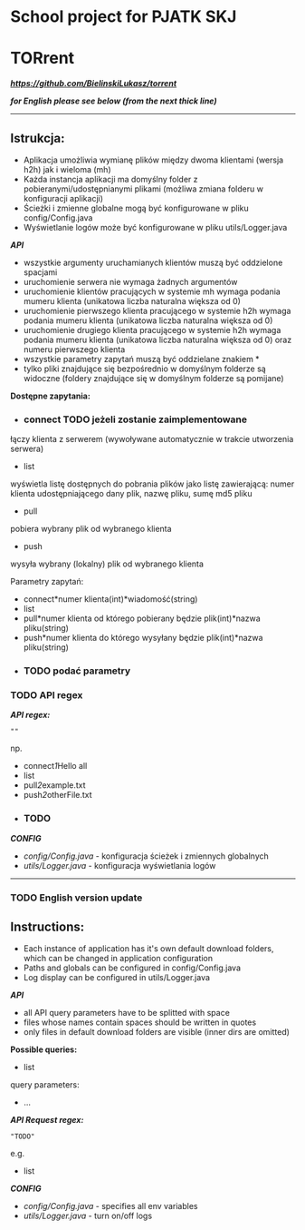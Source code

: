 # School project for PJATK SKJ 
# TORrent
***https://github.com/BielinskiLukasz/torrent***

***for English please see below (from the next thick line)***
****

Istrukcja:
-
- Aplikacja umożliwia wymianę plików między dwoma klientami (wersja h2h) jak i wieloma (mh)
- Każda instancja aplikacji ma domyślny folder z pobieranymi/udostępnianymi plikami (możliwa zmiana folderu w konfiguracji aplikacji)
- Ścieżki i zmienne globalne mogą być konfigurowane w pliku config/Config.java
- Wyświetlanie logów może być konfigurowane w pliku utils/Logger.java

***API***
- wszystkie argumenty uruchamianych klientów muszą być oddzielone spacjami
- uruchomienie serwera nie wymaga żadnych argumentów
- uruchomienie klientów pracujących w systemie mh wymaga podania mumeru klienta (unikatowa liczba naturalna większa od 0)
- uruchomienie pierwszego klienta pracującego w systemie h2h wymaga podania mumeru klienta (unikatowa liczba naturalna większa od 0)
- uruchomienie drugiego klienta pracującego w systemie h2h wymaga podania mumeru klienta (unikatowa liczba naturalna większa od 0) oraz numeru pierwszego klienta
- wszystkie parametry zapytań muszą być oddzielane znakiem *
- tylko pliki znajdujące się bezpośrednio w domyślnym folderze są widoczne (foldery znajdujące się w domyślnym folderze są pomijane)

**Dostępne zapytania:**

- ### connect TODO jeżeli zostanie zaimplementowane

łączy klienta z serwerem (wywoływane automatycznie w trakcie utworzenia serwera)

- list

wyświetla listę dostępnych do pobrania plików jako listę zawierającą: numer klienta udostępniającego dany plik, nazwę pliku, sumę md5 pliku

- pull

pobiera wybrany plik od wybranego klienta

- push

wysyła wybrany (lokalny) plik od wybranego klienta

Parametry zapytań:
- connect*numer klienta(int)*wiadomość(string)
- list
- pull*numer klienta od którego pobierany będzie plik(int)*nazwa pliku(string)
- push*numer klienta do którego wysyłany będzie plik(int)*nazwa pliku(string)
- ### TODO podać parametry

### TODO API regex
***API regex:***
````
""
````
np.
- connect*1*Hello all
- list
- pull*2*example.txt
- push*2*otherFile.txt
- ### TODO

***CONFIG***
- _config/Config.java_ - konfiguracja ścieżek i zmiennych globalnych
- _utils/Logger.java_ - konfiguracja wyświetlania logów

****
### TODO English version update

Instructions:
-
- Each instance of application has it's own default download folders, which can be changed in application configuration
- Paths and globals can be configured in config/Config.java
- Log display can be configured in utils/Logger.java

***API***
- all API query parameters have to be splitted with space
- files whose names contain spaces should be written in quotes
- only files in default download folders are visible (inner dirs are omitted)

**Possible queries:**
- list


query parameters:
- ... 

***API Request regex:***
````
"TODO"
````
e.g.
- list

***CONFIG***
- _config/Config.java_ - specifies all env variables
- _utils/Logger.java_ - turn on/off logs

